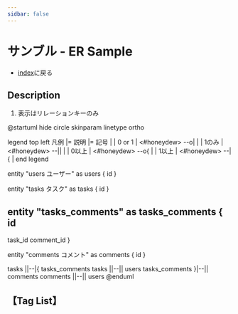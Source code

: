 ```yaml
---
sidbar: false
---
```

# サンブル - ER Sample
- [index](/)に戻る

## Description
1. 表示はリレーションキーのみ

@startuml
hide circle
skinparam linetype ortho

legend top left
  凡例
  |= 説明 |= 記号 |
  | 0 or 1 | <#honeydew> --o\| |
  | 1のみ | <#honeydew> --\|\| |
  | 0以上 | <#honeydew> --o{ |
  | 1以上 | <#honeydew> --\|{ |
end legend

entity "users ユーザー" as users {
  id
}

entity "tasks タスク" as tasks {
  id
}

entity "tasks_comments" as tasks_comments {
  id
  --
  task_id
  comment_id
}

entity "comments コメント" as comments {
  id
}

tasks ||--|{ tasks_comments
tasks ||--|| users
tasks_comments }|--|| comments
comments ||--|| users
@enduml

## 【Tag List】
<TagList />
